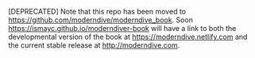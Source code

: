 [DEPRECATED] Note that this repo has been moved to https://github.com/moderndive/moderndive_book. Soon https://ismayc.github.io/moderndiver-book will have a link to both the developmental version of the book at https://moderndive.netlify.com and the current stable release at http://moderndive.com.
